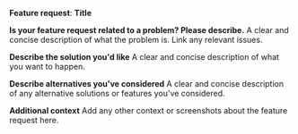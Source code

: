 **Feature request**: **Title**

**Is your feature request related to a problem? Please describe.**
A clear and concise description of what the problem is. Link any relevant issues.

**Describe the solution you'd like**
A clear and concise description of what you want to happen.

**Describe alternatives you've considered**
A clear and concise description of any alternative solutions or features you've considered.

**Additional context**
Add any other context or screenshots about the feature request here.